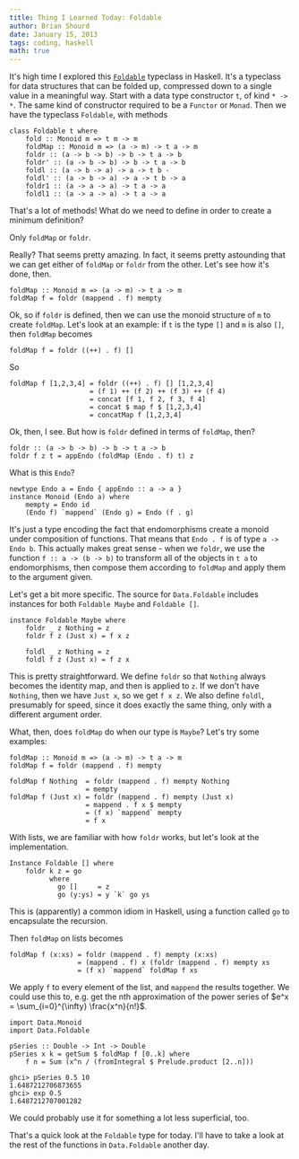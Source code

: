 ```yaml
---
title: Thing I Learned Today: Foldable
author: Brian Shourd
date: January 15, 2013
tags: coding, haskell
math: true
---
```


It's high time I explored this
[`Foldable`](http://www.haskell.org/ghc/docs/latest/html/libraries/base/Data-Foldable.html)
typeclass in Haskell. It's a typeclass for data structures that can be
folded up, compressed down to a single value in a meaningful way. Start
with a data type constructor `t`, of kind `* -> *`. The same kind of
constructor required to be a `Functor` or `Monad`. Then we have the
typeclass `Foldable`, with methods

~~~{.haskell}
class Foldable t where
    fold :: Monoid m => t m -> m
    foldMap :: Monoid m => (a -> m) -> t a -> m
    foldr :: (a -> b -> b) -> b -> t a -> b
    foldr' :: (a -> b -> b) -> b -> t a -> b
    foldl :: (a -> b -> a) -> a -> t b -
    foldl' :: (a -> b -> a) -> a -> t b -> a
    foldr1 :: (a -> a -> a) -> t a -> a
    foldl1 :: (a -> a -> a) -> t a -> a
~~~

That's a lot of methods! What do we need to define in order to create a
minimum definition?

Only `foldMap` or `foldr`.

Really? That seems pretty amazing. In fact, it seems pretty astounding
that we can get either of `foldMap` or `foldr` from the other. Let's see
how it's done, then.

~~~{.haskell}
foldMap :: Monoid m => (a -> m) -> t a -> m
foldMap f = foldr (mappend . f) mempty
~~~

Ok, so if `foldr` is defined, then we can use the monoid structure of
`m` to create `foldMap`. Let's look at an example: if `t` is the type
`[]` and `m` is also `[]`, then `foldMap` becomes

~~~{.haskell}
foldMap f = foldr ((++) . f) []
~~~

So

~~~{.haskell}
foldMap f [1,2,3,4] = foldr ((++) . f) [] [1,2,3,4]
                    = (f 1) ++ (f 2) ++ (f 3) ++ (f 4)
                    = concat [f 1, f 2, f 3, f 4]
                    = concat $ map f $ [1,2,3,4]
                    = concatMap f [1,2,3,4]
~~~

Ok, then, I see. But how is `foldr` defined in terms of `foldMap`, then?

~~~{.haskell}
foldr :: (a -> b -> b) -> b -> t a -> b
foldr f z t = appEndo (foldMap (Endo . f) t) z
~~~

What is this `Endo`?

~~~{.haskell}
newtype Endo a = Endo { appEndo :: a -> a }
instance Monoid (Endo a) where
    mempty = Endo id
    (Endo f) `mappend` (Endo g) = Endo (f . g)
~~~

It's just a type encoding the fact that endomorphisms create a monoid
under composition of functions. That means that `Endo . f` is of type `a
-> Endo b`. This actually makes great sense - when we `foldr`, we use
the function `f :: a -> (b -> b)` to transform all of the objects in `t
a` to endomorphisms, then compose them according to `foldMap` and apply
them to the argument given.

Let's get a bit more specific. The source for `Data.Foldable` includes
instances for both `Foldable Maybe` and `Foldable []`.

~~~{.haskell}
instance Foldable Maybe where
    foldr _ z Nothing = z
    foldr f z (Just x) = f x z

    foldl _ z Nothing = z
    foldl f z (Just x) = f z x
~~~

This is pretty straightforward. We define `foldr` so that `Nothing`
always becomes the identity map, and then is applied to `z`. If we don't
have `Nothing`, then we have `Just x`, so we get `f x z`. We also define
`foldl`, presumably for speed, since it does exactly the same thing,
only with a different argument order.

What, then, does `foldMap` do when our type is `Maybe`? Let's try some
examples:

~~~{.haskell}
foldMap :: Monoid m => (a -> m) -> t a -> m
foldMap f = foldr (mappend . f) mempty

foldMap f Nothing  = foldr (mappend . f) mempty Nothing
                   = mempty
foldMap f (Just x) = foldr (mappend . f) mempty (Just x)
                   = mappend . f x $ mempty
                   = (f x) `mappend` mempty
                   = f x
~~~

With lists, we are familiar with how `foldr` works, but let's look at
the implementation.

~~~{.haskell}
Instance Foldable [] where
    foldr k z = go
          where
            go []     = z
            go (y:ys) = y `k` go ys
~~~

This is (apparently) a common idiom in Haskell, using a function called
`go` to encapsulate the recursion. 

Then `foldMap` on lists becomes

~~~{.haskell}
foldMap f (x:xs) = foldr (mappend . f) mempty (x:xs)
                 = (mappend . f) x (foldr (mappend . f) mempty xs
                 = (f x) `mappend` foldMap f xs
~~~

We apply `f` to every element of the list, and `mappend` the results
together. We could use this to, e.g. get the nth approximation of the
power series of $e^x = \sum_{i=0}^{\infty} \frac{x^n}{n!}$.

~~~{.haskell}
import Data.Monoid 
import Data.Foldable

pSeries :: Double -> Int -> Double
pSeries x k = getSum $ foldMap f [0..k] where
    f n = Sum (x^n / (fromIntegral $ Prelude.product [2..n]))

ghci> pSeries 0.5 10
1.6487212706873655
ghci> exp 0.5
1.6487212707001282
~~~

We could probably use it for something a lot less superficial, too.

That's a quick look at the `Foldable` type for today. I'll have to take
a look at the rest of the functions in `Data.Foldable` another day.
